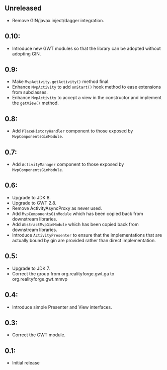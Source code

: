 ## Unreleased
* Remove GIN/javax.inject/dagger integration.

## 0.10:
* Introduce new GWT modules so that the library can be adopted without adopting GIN.

## 0.9:
* Make `MvpActivity.getActivity()` method final.
* Enhance `MvpActivity` to add `onStart()` hook method to ease extensions from subclasses.
* Enhance `MvpActivity` to accept a view in the constructor and implement the `getView()` method.

## 0.8:
* Add `PlaceHistoryHandler` component to those exposed by `MvpComponentsGinModule`.

## 0.7:
* Add `ActivityManager` component to those exposed by `MvpComponentsGinModule`.

## 0.6:
* Upgrade to JDK 8.
* Upgrade to GWT 2.8.
* Remove ActivityAsyncProxy as never used.
* Add `MvpComponentsGinModule` which has been copied back from downstream libraries.
* Add `AbstractMvpGinModule` which has been copied back from downstream libraries.
* Introduce `ActivityPresenter` to ensure that the implementations that are actually
  bound by gin are provided rather than direct implementation.

## 0.5:
* Upgrade to JDK 7.
* Correct the group from org.realityforge.gwt.ga to org.realityforge.gwt.mmvp

## 0.4:

* Introduce simple Presenter and View interfaces.

## 0.3:

* Correct the GWT module.

## 0.1:

* Initial release
